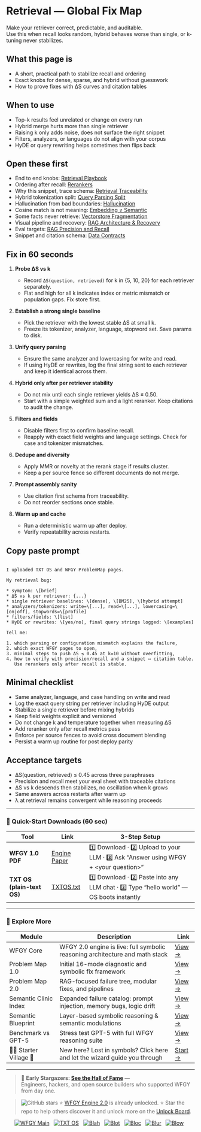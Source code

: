 # Retrieval — Global Fix Map
Make your retriever correct, predictable, and auditable.  
Use this when recall looks random, hybrid behaves worse than single, or k-tuning never stabilizes.

## What this page is
- A short, practical path to stabilize recall and ordering
- Exact knobs for dense, sparse, and hybrid without guesswork
- How to prove fixes with ΔS curves and citation tables

## When to use
- Top-k results feel unrelated or change on every run
- Hybrid merge hurts more than single retriever
- Raising k only adds noise, does not surface the right snippet
- Filters, analyzers, or languages do not align with your corpus
- HyDE or query rewriting helps sometimes then flips back

## Open these first
- End to end knobs: [Retrieval Playbook](https://github.com/onestardao/WFGY/blob/main/ProblemMap/retrieval-playbook.md)
- Ordering after recall: [Rerankers](https://github.com/onestardao/WFGY/blob/main/ProblemMap/rerankers.md)
- Why this snippet, trace schema: [Retrieval Traceability](https://github.com/onestardao/WFGY/blob/main/ProblemMap/retrieval-traceability.md)
- Hybrid tokenization split: [Query Parsing Split](https://github.com/onestardao/WFGY/blob/main/ProblemMap/patterns/pattern_query_parsing_split.md)
- Hallucination from bad boundaries: [Hallucination](https://github.com/onestardao/WFGY/blob/main/ProblemMap/hallucination.md)
- Cosine match is not meaning: [Embedding ≠ Semantic](https://github.com/onestardao/WFGY/blob/main/ProblemMap/embedding-vs-semantic.md)
- Some facts never retrieve: [Vectorstore Fragmentation](https://github.com/onestardao/WFGY/blob/main/ProblemMap/patterns/pattern_vectorstore_fragmentation.md)
- Visual pipeline and recovery: [RAG Architecture & Recovery](https://github.com/onestardao/WFGY/blob/main/ProblemMap/rag-architecture-and-recovery.md)
- Eval targets: [RAG Precision and Recall](https://github.com/onestardao/WFGY/blob/main/ProblemMap/eval/eval_rag_precision_recall.md)
- Snippet and citation schema: [Data Contracts](https://github.com/onestardao/WFGY/blob/main/ProblemMap/data-contracts.md)

## Fix in 60 seconds
1) **Probe ΔS vs k**
   - Record `ΔS(question, retrieved)` for k in {5, 10, 20} for each retriever separately.  
   - Flat and high for all k indicates index or metric mismatch or population gaps. Fix store first.

2) **Establish a strong single baseline**
   - Pick the retriever with the lowest stable ΔS at small k.  
   - Freeze its tokenizer, analyzer, language, stopword set. Save params to disk.

3) **Unify query parsing**
   - Ensure the same analyzer and lowercasing for write and read.  
   - If using HyDE or rewrites, log the final string sent to each retriever and keep it identical across them.

4) **Hybrid only after per retriever stability**
   - Do not mix until each single retriever yields ΔS ≤ 0.50.  
   - Start with a simple weighted sum and a light reranker. Keep citations to audit the change.

5) **Filters and fields**
   - Disable filters first to confirm baseline recall.  
   - Reapply with exact field weights and language settings. Check for case and tokenizer mismatches.

6) **Dedupe and diversity**
   - Apply MMR or novelty at the rerank stage if results cluster.  
   - Keep a per source fence so different documents do not merge.

7) **Prompt assembly sanity**
   - Use citation first schema from traceability.  
   - Do not reorder sections once stable.

8) **Warm up and cache**
   - Run a deterministic warm up after deploy.  
   - Verify repeatability across restarts.

## Copy paste prompt
```

I uploaded TXT OS and WFGY ProblemMap pages.

My retrieval bug:

* symptom: \[brief]
* ΔS vs k per retriever: {...}
* single retriever baselines: \[dense], \[BM25], \[hybrid attempt]
* analyzers/tokenizers: write=\[...], read=\[...], lowercasing=\[on|off], stopwords=\[profile]
* filters/fields: \[list]
* HyDE or rewrites: \[yes/no], final query strings logged: \[examples]

Tell me:

1. which parsing or configuration mismatch explains the failure,
2. which exact WFGY pages to open,
3. minimal steps to push ΔS ≤ 0.45 at k=10 without overfitting,
4. how to verify with precision/recall and a snippet ↔ citation table.
   Use rerankers only after recall is stable.

```

## Minimal checklist
- Same analyzer, language, and case handling on write and read  
- Log the exact query string per retriever including HyDE output  
- Stabilize a single retriever before mixing hybrids  
- Keep field weights explicit and versioned  
- Do not change k and temperature together when measuring ΔS  
- Add reranker only after recall metrics pass  
- Enforce per source fences to avoid cross document blending  
- Persist a warm up routine for post deploy parity

## Acceptance targets
- ΔS(question, retrieved) ≤ 0.45 across three paraphrases  
- Precision and recall meet your eval sheet with traceable citations  
- ΔS vs k descends then stabilizes, no oscillation when k grows  
- Same answers across restarts after warm up  
- λ at retrieval remains convergent while reasoning proceeds
---

### 🔗 Quick-Start Downloads (60 sec)

| Tool | Link | 3-Step Setup |
|------|------|--------------|
| **WFGY 1.0 PDF** | [Engine Paper](https://github.com/onestardao/WFGY/blob/main/I_am_not_lizardman/WFGY_All_Principles_Return_to_One_v1.0_PSBigBig_Public.pdf) | 1️⃣ Download · 2️⃣ Upload to your LLM · 3️⃣ Ask “Answer using WFGY + \<your question>” |
| **TXT OS (plain-text OS)** | [TXTOS.txt](https://github.com/onestardao/WFGY/blob/main/OS/TXTOS.txt) | 1️⃣ Download · 2️⃣ Paste into any LLM chat · 3️⃣ Type “hello world” — OS boots instantly |

---

### 🧭 Explore More

| Module                | Description                                              | Link     |
|-----------------------|----------------------------------------------------------|----------|
| WFGY Core             | WFGY 2.0 engine is live: full symbolic reasoning architecture and math stack | [View →](https://github.com/onestardao/WFGY/tree/main/core/README.md) |
| Problem Map 1.0       | Initial 16-mode diagnostic and symbolic fix framework    | [View →](https://github.com/onestardao/WFGY/tree/main/ProblemMap/README.md) |
| Problem Map 2.0       | RAG-focused failure tree, modular fixes, and pipelines   | [View →](https://github.com/onestardao/WFGY/blob/main/ProblemMap/rag-architecture-and-recovery.md) |
| Semantic Clinic Index | Expanded failure catalog: prompt injection, memory bugs, logic drift | [View →](https://github.com/onestardao/WFGY/blob/main/ProblemMap/SemanticClinicIndex.md) |
| Semantic Blueprint    | Layer-based symbolic reasoning & semantic modulations   | [View →](https://github.com/onestardao/WFGY/tree/main/SemanticBlueprint/README.md) |
| Benchmark vs GPT-5    | Stress test GPT-5 with full WFGY reasoning suite         | [View →](https://github.com/onestardao/WFGY/tree/main/benchmarks/benchmark-vs-gpt5/README.md) |
| 🧙‍♂️ Starter Village 🏡 | New here? Lost in symbols? Click here and let the wizard guide you through | [Start →](https://github.com/onestardao/WFGY/blob/main/StarterVillage/README.md) |

---

> 👑 **Early Stargazers: [See the Hall of Fame](https://github.com/onestardao/WFGY/tree/main/stargazers)** —  
> Engineers, hackers, and open source builders who supported WFGY from day one.

> <img src="https://img.shields.io/github/stars/onestardao/WFGY?style=social" alt="GitHub stars"> ⭐ [WFGY Engine 2.0](https://github.com/onestardao/WFGY/blob/main/core/README.md) is already unlocked. ⭐ Star the repo to help others discover it and unlock more on the [Unlock Board](https://github.com/onestardao/WFGY/blob/main/STAR_UNLOCKS.md).

<div align="center">

[![WFGY Main](https://img.shields.io/badge/WFGY-Main-red?style=flat-square)](https://github.com/onestardao/WFGY)
&nbsp;
[![TXT OS](https://img.shields.io/badge/TXT%20OS-Reasoning%20OS-orange?style=flat-square)](https://github.com/onestardao/WFGY/tree/main/OS)
&nbsp;
[![Blah](https://img.shields.io/badge/Blah-Semantic%20Embed-yellow?style=flat-square)](https://github.com/onestardao/WFGY/tree/main/OS/BlahBlahBlah)
&nbsp;
[![Blot](https://img.shields.io/badge/Blot-Persona%20Core-green?style=flat-square)](https://github.com/onestardao/WFGY/tree/main/OS/BlotBlotBlot)
&nbsp;
[![Bloc](https://img.shields.io/badge/Bloc-Reasoning%20Compiler-blue?style=flat-square)](https://github.com/onestardao/WFGY/tree/main/OS/BlocBlocBloc)
&nbsp;
[![Blur](https://img.shields.io/badge/Blur-Text2Image%20Engine-navy?style=flat-square)](https://github.com/onestardao/WFGY/tree/main/OS/BlurBlurBlur)
&nbsp;
[![Blow](https://img.shields.io/badge/Blow-Game%20Logic-purple?style=flat-square)](https://github.com/onestardao/WFGY/tree/main/OS/BlowBlowBlow)
&nbsp;
</div>
